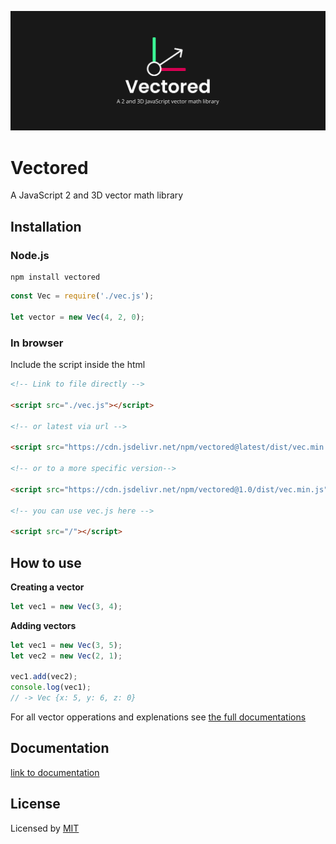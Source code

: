 ![vectored a JavaScript 2 and 3D vector math library banner](docs/banner.svg)

# Vectored

A JavaScript 2 and 3D vector math library

## Installation

### Node.js

```
npm install vectored
```

```js
const Vec = require('./vec.js');

let vector = new Vec(4, 2, 0);
```

### In browser

Include the script inside the html

<!-- adding a version to the url is HIGHLY recomended and will prevent changes to this library from breaking your app -->

```html
<!-- Link to file directly -->

<script src="./vec.js"></script>

<!-- or latest via url -->

<script src="https://cdn.jsdelivr.net/npm/vectored@latest/dist/vec.min.js"></script>

<!-- or to a more specific version-->

<script src="https://cdn.jsdelivr.net/npm/vectored@1.0/dist/vec.min.js"></script>

<!-- you can use vec.js here -->

<script src="/"></script>
```

## How to use

**Creating a vector**

```js
let vec1 = new Vec(3, 4);
```

**Adding vectors**

```js
let vec1 = new Vec(3, 5);
let vec2 = new Vec(2, 1);

vec1.add(vec2);
console.log(vec1);
// -> Vec {x: 5, y: 6, z: 0}
```

For all vector opperations and explenations see [the full documentations](https://github.com/Vuurvos1/vectored/blob/main/docs/documentation.md)

<!-- add typescript typing -->

## Documentation

[link to documentation](https://github.com/Vuurvos1/vectored/blob/main/docs/documentation.md)

## License

Licensed by [MIT](https://github.com/Vuurvos1/vectored/blob/main/LICENSE)
